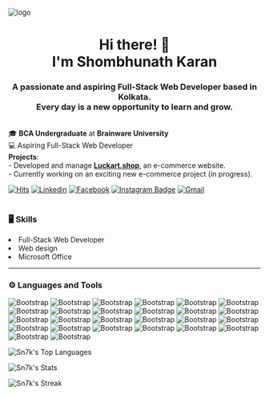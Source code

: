 ![logo](https://mir-s3-cdn-cf.behance.net/project_modules/fs/c4d73363342391.5aae0d5bacf95.gif)


<h1 align="center">Hi there! 👋 <br>I'm Shombhunath Karan</h1>
<h3 align="center">A passionate and aspiring Full-Stack Web Developer based in Kolkata.<br>Every day is a new opportunity to learn and grow.</h3>




<br>🎓 **BCA Undergraduate** at **Brainware University** 
<br> 💻 Aspiring Full-Stack Web Developer  
**Projects**:  <br>- Developed and manage **[Luckart.shop](#)**, an e-commerce website.  <br>- Currently working on an exciting new e-commerce project (in progress).  

[![Hits](https://hits.seeyoufarm.com/api/count/incr/badge.svg?url=https%3A%2F%2Fgithub.com%2FSN7k%2FSN7k&count_bg=%2379C83D&title_bg=%23555555&icon=&icon_color=%23E7E7E7&title=Profile+Views&edge_flat=false)](https://hits.seeyoufarm.com)  [![Linkedin](https://img.shields.io/badge/-LinkedIn-blue?style=flat&logo=Linkedin&logoColor=white)](https://www.linkedin.com/in/shombhunath-karan/)
[![Facebook](https://img.shields.io/badge/Facebook-%231877F2.svg?logo=Facebook&logoColor=white)](https://facebook.com/profile.php?id=61552513097713)
[![Instagram Badge](https://img.shields.io/badge/-Instagram-purple?logo=instagram&logoColor=white&link=https://instagram.com/shombhu__/)](https://www.instagram.com/shombhu__)
[![Gmail](https://img.shields.io/badge/-Gmail-c14438?style=flat&logo=Gmail&logoColor=white)](mailto:karanshombhu@gmail.com)



<h1></h1>


  ### 🖥 Skills
<li> Full-Stack Web Developer</li>
<li> Web design</li>
<li> Microsoft Office</li>


  




<hr>
  
### ⚙️ Languages and Tools

![Bootstrap](https://img.shields.io/badge/-HTML5-05122A?style=plastic&logo=HTML5&color=313131) ![Bootstrap](https://img.shields.io/badge/-CSS3-05122A?style=plastic&logo=CSS3&color=313131) ![Bootstrap](https://img.shields.io/badge/-JavaScript-05122A?style=plastic&logo=JavaScript&color=313131) ![Bootstrap](https://img.shields.io/badge/-Java-05122A?style=plastic&logo=Java&color=313131) ![Bootstrap](https://img.shields.io/badge/-PHP-05122A?style=plastic&logo=PHP&color=313131) ![Bootstrap](https://img.shields.io/badge/-Python-05122A?style=plastic&logo=Python&color=313131) ![Bootstrap](https://img.shields.io/badge/-Bootstrap-05122A?style=plastic&logo=Bootstrap&color=313131) ![Bootstrap](https://img.shields.io/badge/-C-05122A?style=plastic&logo=C&color=313131) ![Bootstrap](https://img.shields.io/badge/-Netlify-05122A?style=plastic&logo=Netlify&color=313131) ![Bootstrap](https://img.shields.io/badge/-Bootstrap-05122A?style=plastic&logo=Bootstrap&color=313131) ![Bootstrap](https://img.shields.io/badge/-WordPress-05122A?style=plastic&logo=WordPress&color=313131) ![Bootstrap](https://img.shields.io/badge/-Apache-05122A?style=plastic&logo=Apache&color=313131) ![Bootstrap](https://img.shields.io/badge/-MicrosoftSQLServer-05122A?style=plastic&logo=MicrosoftSQLServer&color=313131) ![Bootstrap](https://img.shields.io/badge/-Adobe-05122A?style=plastic&logo=Adobe&color=313131) ![Bootstrap](https://img.shields.io/badge/-Adobe%20Lightroom-05122A?style=plastic&logo=Adobe-Lightroom&color=313131) ![Bootstrap](https://img.shields.io/badge/-Git-05122A?style=plastic&logo=Git&color=313131) ![Bootstrap](https://img.shields.io/badge/-DBMS-05122A?style=plastic&logo=DBMS&color=313131) ![Bootstrap](https://img.shields.io/badge/-Unity-05122A?style=plastic&logo=Unity&color=313131) ![Bootstrap](https://img.shields.io/badge/-Ubisoft-05122A?style=plastic&logo=Ubisoft&color=313131) ![Bootstrap](https://img.shields.io/badge/-Unreal%20Engine-05122A?style=plastic&logo=Unreal-Engine&color=313131) ![Bootstrap](https://img.shields.io/badge/-Riot%20Games-05122A?style=plastic&logo=Riot-Games&color=313131) ![Bootstrap](https://img.shields.io/badge/-PlayStation%20Network-05122A?style=plastic&logo=PlayStation-Network&color=313131) ![Bootstrap](https://img.shields.io/badge/-Steam-05122A?style=plastic&logo=Steam&color=313131) ![Bootstrap](https://img.shields.io/badge/-EA-05122A?style=plastic&logo=EA&color=313131) ![Bootstrap](https://img.shields.io/badge/-Vagrant-05122A?style=plastic&logo=Vagrant&color=313131) ![Bootstrap](https://img.shields.io/badge/-Epic%20Games-05122A?style=plastic&logo=Epic-Games&color=313131)


![Sn7k's Top Languages](https://github-readme-stats.vercel.app/api/top-langs/?username=Sn7k&theme=react&show_icons=true&hide_border=false&layout=compact)



![Sn7k's Stats](https://github-readme-stats.vercel.app/api?username=Sn7k&theme=react&show_icons=true&hide_border=false&count_private=true)


![Sn7k's Streak](https://github-readme-streak-stats.herokuapp.com/?user=Sn7k&theme=react&hide_border=false)



